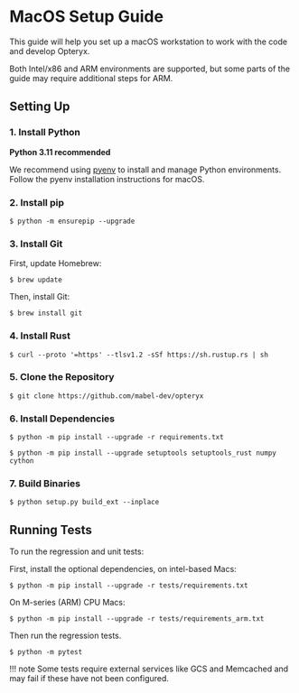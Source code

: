 # MacOS Setup Guide

This guide will help you set up a macOS workstation to work with the code and develop Opteryx.

Both Intel/x86 and ARM environments are supported, but some parts of the guide may require additional steps for ARM.

## Setting Up

### 1. Install Python

**Python 3.11 recommended**

We recommend using [pyenv](https://github.com/pyenv/pyenv) to install and manage Python environments. Follow the pyenv installation instructions for macOS.

### 2. Install pip

~~~console
$ python -m ensurepip --upgrade
~~~

### 3. Install Git   

First, update Homebrew:

~~~console
$ brew update
~~~

Then, install Git:

~~~console
$ brew install git
~~~

### 4. Install Rust

~~~console
$ curl --proto '=https' --tlsv1.2 -sSf https://sh.rustup.rs | sh
~~~

### 5. Clone the Repository    

~~~console
$ git clone https://github.com/mabel-dev/opteryx
~~~

### 6. Install Dependencies   

~~~console
$ python -m pip install --upgrade -r requirements.txt
~~~

~~~console
$ python -m pip install --upgrade setuptools setuptools_rust numpy cython
~~~

### 7. Build Binaries   

~~~console
$ python setup.py build_ext --inplace
~~~

## Running Tests

To run the regression and unit tests:

First, install the optional dependencies, on intel-based Macs:

~~~console
$ python -m pip install --upgrade -r tests/requirements.txt
~~~

On M-series (ARM) CPU Macs:

~~~console
$ python -m pip install --upgrade -r tests/requirements_arm.txt
~~~

Then run the regression tests.

~~~console
$ python -m pytest
~~~

!!! note
    Some tests require external services like GCS and Memcached and may fail if these have not been configured.